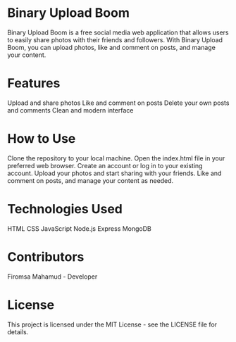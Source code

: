 # Binary Upload Boom
Binary Upload Boom is a free social media web application that allows users to easily share photos with their friends and followers. With Binary Upload Boom, you can upload photos, like and comment on posts, and manage your content.

# Features
Upload and share photos
Like and comment on posts
Delete your own posts and comments
Clean and modern interface

# How to Use
Clone the repository to your local machine.
Open the index.html file in your preferred web browser.
Create an account or log in to your existing account.
Upload your photos and start sharing with your friends.
Like and comment on posts, and manage your content as needed.

# Technologies Used
HTML
CSS
JavaScript
Node.js
Express
MongoDB

# Contributors
Firomsa Mahamud - Developer

# License
This project is licensed under the MIT License - see the LICENSE file for details.
